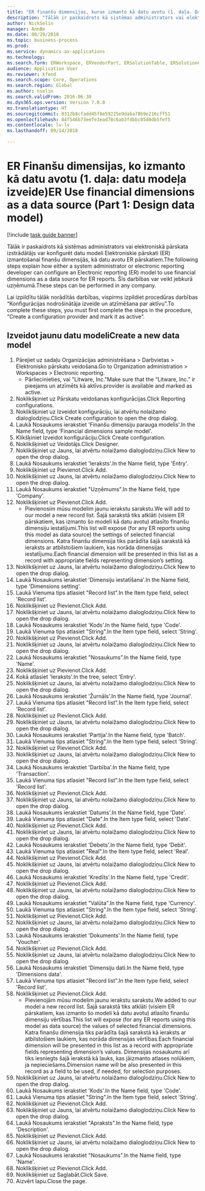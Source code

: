 ```yaml
--- 
title: "ER finanšu dimensijas, kuras izmanto kā datu avotu (1. daļa. Datu modeļa noformēšana)"
description: "Tālāk ir paskaidrots kā sistēmas administrators vai elektroniskā pārskata izstrādātājs var konfigurēt datu modeli Elektroniskie pārskati (ER) izmantošanai finanšu dimensijās, kā datu avotu ER pārskatiem."
author: NickSelin
manager: AnnBe
ms.date: 08/29/2018
ms.topic: business-process
ms.prod: 
ms.service: dynamics-ax-applications
ms.technology: 
ms.search.form: ERWorkspace, ERVendorPart, ERSolutionTable, ERSolutionCreateDropDialog, ERDataModelDesigner, ERDataModelContentsItemCreationDialog
audience: Application User
ms.reviewer: kfend
ms.search.scope: Core, Operations
ms.search.region: Global
ms.author: nselin
ms.search.validFrom: 2016-06-30
ms.dyn365.ops.version: Version 7.0.0
ms.translationtype: HT
ms.sourcegitcommit: 0312b8cfadd45f8e59225e9daba78b9e216cff51
ms.openlocfilehash: 84f546b73eefe3ead78c6ab3fdbbc05d0db5fef5
ms.contentlocale: lv-lv
ms.lasthandoff: 09/14/2018

---
```

# <a name="er-use-financial-dimensions-as-a-data-source-part-1-design-data-model"></a><span data-ttu-id="9ec8d-103">ER Finanšu dimensijas, ko izmanto kā datu avotu (1. daļa: datu modeļa izveide)</span><span class="sxs-lookup"><span data-stu-id="9ec8d-103">ER Use financial dimensions as a data source (Part 1: Design data model)</span></span>

[!include [task guide banner](../../includes/task-guide-banner.md)]

<span data-ttu-id="9ec8d-104">Tālāk ir paskaidrots kā sistēmas administrators vai elektroniskā pārskata izstrādātājs var konfigurēt datu modeli Elektroniskie pārskati (ER) izmantošanai finanšu dimensijās, kā datu avotu ER pārskatiem.</span><span class="sxs-lookup"><span data-stu-id="9ec8d-104">The following steps explain how either a system administrator or electronic reporting developer can configure an Electronic reporting (ER) model to use financial dimensions as a data source for ER reports.</span></span> <span data-ttu-id="9ec8d-105">Šīs darbības var veikt jebkurā uzņēmumā.</span><span class="sxs-lookup"><span data-stu-id="9ec8d-105">These steps can be performed in any company.</span></span>

<span data-ttu-id="9ec8d-106">Lai izpildītu tālāk norādītās darbības, vispirms izpildiet procedūras darbības “Konfigurācijas nodrošinātāja izveide un atzīmēšana par aktīvu”.</span><span class="sxs-lookup"><span data-stu-id="9ec8d-106">To complete these steps, you must first complete the steps in the procedure, “Create a configuration provider and mark it as active”.</span></span>


## <a name="create-a-new-data-model"></a><span data-ttu-id="9ec8d-107">Izveidot jaunu datu modeli</span><span class="sxs-lookup"><span data-stu-id="9ec8d-107">Create a new data model</span></span>
1. <span data-ttu-id="9ec8d-108">Pārejiet uz sadaļu Organizācijas administrēšana > Darbvietas > Elektronisko pārskatu veidošana.</span><span class="sxs-lookup"><span data-stu-id="9ec8d-108">Go to Organization administration > Workspaces > Electronic reporting.</span></span>
    * <span data-ttu-id="9ec8d-109">Pārliecinieties, vai "Litware, Inc."</span><span class="sxs-lookup"><span data-stu-id="9ec8d-109">Make sure that the “Litware, Inc.”</span></span> <span data-ttu-id="9ec8d-110">ir pieejams un atzīmēts kā aktīvs.</span><span class="sxs-lookup"><span data-stu-id="9ec8d-110">provider is available and marked as active.</span></span>  
2. <span data-ttu-id="9ec8d-111">Noklikšķiniet uz Pārskatu veidošanas konfigurācijas.</span><span class="sxs-lookup"><span data-stu-id="9ec8d-111">Click Reporting configurations.</span></span>
3. <span data-ttu-id="9ec8d-112">Noklikšķiniet uz Izveidot konfigurāciju, lai atvērtu nolaižamo dialoglodziņu.</span><span class="sxs-lookup"><span data-stu-id="9ec8d-112">Click Create configuration to open the drop dialog.</span></span>
4. <span data-ttu-id="9ec8d-113">Laukā Nosaukums ierakstiet 'Finanšu dimensiju parauga modelis'.</span><span class="sxs-lookup"><span data-stu-id="9ec8d-113">In the Name field, type 'Financial dimensions sample model'.</span></span>
5. <span data-ttu-id="9ec8d-114">Klikšķiniet Izveidot konfigurāciju.</span><span class="sxs-lookup"><span data-stu-id="9ec8d-114">Click Create configuration.</span></span>
6. <span data-ttu-id="9ec8d-115">Noklikšķiniet uz Veidotājs.</span><span class="sxs-lookup"><span data-stu-id="9ec8d-115">Click Designer.</span></span>
7. <span data-ttu-id="9ec8d-116">Noklikšķiniet uz Jauns, lai atvērtu nolaižamo dialoglodziņu.</span><span class="sxs-lookup"><span data-stu-id="9ec8d-116">Click New to open the drop dialog.</span></span>
8. <span data-ttu-id="9ec8d-117">Laukā Nosaukums ierakstiet 'Ieraksts'.</span><span class="sxs-lookup"><span data-stu-id="9ec8d-117">In the Name field, type 'Entry'.</span></span>
9. <span data-ttu-id="9ec8d-118">Noklikšķiniet uz Pievienot.</span><span class="sxs-lookup"><span data-stu-id="9ec8d-118">Click Add.</span></span>
10. <span data-ttu-id="9ec8d-119">Noklikšķiniet uz Jauns, lai atvērtu nolaižamo dialoglodziņu.</span><span class="sxs-lookup"><span data-stu-id="9ec8d-119">Click New to open the drop dialog.</span></span>
11. <span data-ttu-id="9ec8d-120">Laukā Nosaukums ierakstiet "Uzņēmums".</span><span class="sxs-lookup"><span data-stu-id="9ec8d-120">In the Name field, type 'Company'.</span></span>
12. <span data-ttu-id="9ec8d-121">Noklikšķiniet uz Pievienot.</span><span class="sxs-lookup"><span data-stu-id="9ec8d-121">Click Add.</span></span>
    * <span data-ttu-id="9ec8d-122">Pievienosim mūsu modelim jaunu ierakstu sarakstu.</span><span class="sxs-lookup"><span data-stu-id="9ec8d-122">We will add to our model a new record list.</span></span> <span data-ttu-id="9ec8d-123">Šajā sarakstā tiks atklāti (visiem ER pārskatiem, kas izmanto šo modeli kā datu avotu) atlasīto finanšu dimensiju iestatījumi.</span><span class="sxs-lookup"><span data-stu-id="9ec8d-123">This list will expose (for any ER reports using this model as data source) the settings of selected financial dimensions.</span></span> <span data-ttu-id="9ec8d-124">Katra finanšu dimensija tiks parādīta šajā sarakstā kā ieraksts ar atbilstošiem laukiem, kas norāda dimensijas iestatījumu.</span><span class="sxs-lookup"><span data-stu-id="9ec8d-124">Each financial dimension will be presented in this list as a record with appropriate fields representing dimension’s setting.</span></span>  
13. <span data-ttu-id="9ec8d-125">Noklikšķiniet uz Jauns, lai atvērtu nolaižamo dialoglodziņu.</span><span class="sxs-lookup"><span data-stu-id="9ec8d-125">Click New to open the drop dialog.</span></span>
14. <span data-ttu-id="9ec8d-126">Laukā Nosaukums ierakstiet 'Dimensiju iestatīšana'.</span><span class="sxs-lookup"><span data-stu-id="9ec8d-126">In the Name field, type 'Dimensions setting'.</span></span>
15. <span data-ttu-id="9ec8d-127">Laukā Vienuma tips atlasiet "Record list".</span><span class="sxs-lookup"><span data-stu-id="9ec8d-127">In the Item type field, select 'Record list'.</span></span>
16. <span data-ttu-id="9ec8d-128">Noklikšķiniet uz Pievienot.</span><span class="sxs-lookup"><span data-stu-id="9ec8d-128">Click Add.</span></span>
17. <span data-ttu-id="9ec8d-129">Noklikšķiniet uz Jauns, lai atvērtu nolaižamo dialoglodziņu.</span><span class="sxs-lookup"><span data-stu-id="9ec8d-129">Click New to open the drop dialog.</span></span>
18. <span data-ttu-id="9ec8d-130">Laukā Nosaukums ierakstiet 'Kods'.</span><span class="sxs-lookup"><span data-stu-id="9ec8d-130">In the Name field, type 'Code'.</span></span>
19. <span data-ttu-id="9ec8d-131">Laukā Vienuma tips atlasiet "String".</span><span class="sxs-lookup"><span data-stu-id="9ec8d-131">In the Item type field, select 'String'.</span></span>
20. <span data-ttu-id="9ec8d-132">Noklikšķiniet uz Pievienot.</span><span class="sxs-lookup"><span data-stu-id="9ec8d-132">Click Add.</span></span>
21. <span data-ttu-id="9ec8d-133">Noklikšķiniet uz Jauns, lai atvērtu nolaižamo dialoglodziņu.</span><span class="sxs-lookup"><span data-stu-id="9ec8d-133">Click New to open the drop dialog.</span></span>
22. <span data-ttu-id="9ec8d-134">Laukā Nosaukums ierakstiet "Nosaukums".</span><span class="sxs-lookup"><span data-stu-id="9ec8d-134">In the Name field, type 'Name'.</span></span>
23. <span data-ttu-id="9ec8d-135">Noklikšķiniet uz Pievienot.</span><span class="sxs-lookup"><span data-stu-id="9ec8d-135">Click Add.</span></span>
24. <span data-ttu-id="9ec8d-136">Kokā atlasiet 'Ieraksts'.</span><span class="sxs-lookup"><span data-stu-id="9ec8d-136">In the tree, select 'Entry'.</span></span>
25. <span data-ttu-id="9ec8d-137">Noklikšķiniet uz Jauns, lai atvērtu nolaižamo dialoglodziņu.</span><span class="sxs-lookup"><span data-stu-id="9ec8d-137">Click New to open the drop dialog.</span></span>
26. <span data-ttu-id="9ec8d-138">Laukā Nosaukums ierakstiet 'Žurnāls'.</span><span class="sxs-lookup"><span data-stu-id="9ec8d-138">In the Name field, type 'Journal'.</span></span>
27. <span data-ttu-id="9ec8d-139">Laukā Vienuma tips atlasiet "Record list".</span><span class="sxs-lookup"><span data-stu-id="9ec8d-139">In the Item type field, select 'Record list'.</span></span>
28. <span data-ttu-id="9ec8d-140">Noklikšķiniet uz Pievienot.</span><span class="sxs-lookup"><span data-stu-id="9ec8d-140">Click Add.</span></span>
29. <span data-ttu-id="9ec8d-141">Noklikšķiniet uz Jauns, lai atvērtu nolaižamo dialoglodziņu.</span><span class="sxs-lookup"><span data-stu-id="9ec8d-141">Click New to open the drop dialog.</span></span>
30. <span data-ttu-id="9ec8d-142">Laukā Nosaukums ierakstiet 'Partija'.</span><span class="sxs-lookup"><span data-stu-id="9ec8d-142">In the Name field, type 'Batch'.</span></span>
31. <span data-ttu-id="9ec8d-143">Laukā Vienuma tips atlasiet "String".</span><span class="sxs-lookup"><span data-stu-id="9ec8d-143">In the Item type field, select 'String'.</span></span>
32. <span data-ttu-id="9ec8d-144">Noklikšķiniet uz Pievienot.</span><span class="sxs-lookup"><span data-stu-id="9ec8d-144">Click Add.</span></span>
33. <span data-ttu-id="9ec8d-145">Noklikšķiniet uz Jauns, lai atvērtu nolaižamo dialoglodziņu.</span><span class="sxs-lookup"><span data-stu-id="9ec8d-145">Click New to open the drop dialog.</span></span>
34. <span data-ttu-id="9ec8d-146">Laukā Nosaukums ierakstiet 'Darbība'.</span><span class="sxs-lookup"><span data-stu-id="9ec8d-146">In the Name field, type 'Transaction'.</span></span>
35. <span data-ttu-id="9ec8d-147">Laukā Vienuma tips atlasiet "Record list".</span><span class="sxs-lookup"><span data-stu-id="9ec8d-147">In the Item type field, select 'Record list'.</span></span>
36. <span data-ttu-id="9ec8d-148">Noklikšķiniet uz Pievienot.</span><span class="sxs-lookup"><span data-stu-id="9ec8d-148">Click Add.</span></span>
37. <span data-ttu-id="9ec8d-149">Noklikšķiniet uz Jauns, lai atvērtu nolaižamo dialoglodziņu.</span><span class="sxs-lookup"><span data-stu-id="9ec8d-149">Click New to open the drop dialog.</span></span>
38. <span data-ttu-id="9ec8d-150">Laukā Nosaukums ierakstiet 'Datums'.</span><span class="sxs-lookup"><span data-stu-id="9ec8d-150">In the Name field, type 'Date'.</span></span>
39. <span data-ttu-id="9ec8d-151">Laukā Vienuma tips atlasiet "Date".</span><span class="sxs-lookup"><span data-stu-id="9ec8d-151">In the Item type field, select 'Date'.</span></span>
40. <span data-ttu-id="9ec8d-152">Noklikšķiniet uz Pievienot.</span><span class="sxs-lookup"><span data-stu-id="9ec8d-152">Click Add.</span></span>
41. <span data-ttu-id="9ec8d-153">Noklikšķiniet uz Jauns, lai atvērtu nolaižamo dialoglodziņu.</span><span class="sxs-lookup"><span data-stu-id="9ec8d-153">Click New to open the drop dialog.</span></span>
42. <span data-ttu-id="9ec8d-154">Laukā Nosaukums ierakstiet 'Debets'.</span><span class="sxs-lookup"><span data-stu-id="9ec8d-154">In the Name field, type 'Debit'.</span></span>
43. <span data-ttu-id="9ec8d-155">Laukā Vienuma tips atlasiet "Real".</span><span class="sxs-lookup"><span data-stu-id="9ec8d-155">In the Item type field, select 'Real'.</span></span>
44. <span data-ttu-id="9ec8d-156">Noklikšķiniet uz Pievienot.</span><span class="sxs-lookup"><span data-stu-id="9ec8d-156">Click Add.</span></span>
45. <span data-ttu-id="9ec8d-157">Noklikšķiniet uz Jauns, lai atvērtu nolaižamo dialoglodziņu.</span><span class="sxs-lookup"><span data-stu-id="9ec8d-157">Click New to open the drop dialog.</span></span>
46. <span data-ttu-id="9ec8d-158">Laukā Nosaukums ierakstiet 'Kredīts'.</span><span class="sxs-lookup"><span data-stu-id="9ec8d-158">In the Name field, type 'Credit'.</span></span>
47. <span data-ttu-id="9ec8d-159">Noklikšķiniet uz Pievienot.</span><span class="sxs-lookup"><span data-stu-id="9ec8d-159">Click Add.</span></span>
48. <span data-ttu-id="9ec8d-160">Noklikšķiniet uz Jauns, lai atvērtu nolaižamo dialoglodziņu.</span><span class="sxs-lookup"><span data-stu-id="9ec8d-160">Click New to open the drop dialog.</span></span>
49. <span data-ttu-id="9ec8d-161">Laukā Nosaukums ierakstiet "Valūta".</span><span class="sxs-lookup"><span data-stu-id="9ec8d-161">In the Name field, type 'Currency'.</span></span>
50. <span data-ttu-id="9ec8d-162">Laukā Vienuma tips atlasiet "String".</span><span class="sxs-lookup"><span data-stu-id="9ec8d-162">In the Item type field, select 'String'.</span></span>
51. <span data-ttu-id="9ec8d-163">Noklikšķiniet uz Pievienot.</span><span class="sxs-lookup"><span data-stu-id="9ec8d-163">Click Add.</span></span>
52. <span data-ttu-id="9ec8d-164">Noklikšķiniet uz Jauns, lai atvērtu nolaižamo dialoglodziņu.</span><span class="sxs-lookup"><span data-stu-id="9ec8d-164">Click New to open the drop dialog.</span></span>
53. <span data-ttu-id="9ec8d-165">Laukā Nosaukums ierakstiet 'Dokuments'.</span><span class="sxs-lookup"><span data-stu-id="9ec8d-165">In the Name field, type 'Voucher'.</span></span>
54. <span data-ttu-id="9ec8d-166">Noklikšķiniet uz Pievienot.</span><span class="sxs-lookup"><span data-stu-id="9ec8d-166">Click Add.</span></span>
55. <span data-ttu-id="9ec8d-167">Noklikšķiniet uz Jauns, lai atvērtu nolaižamo dialoglodziņu.</span><span class="sxs-lookup"><span data-stu-id="9ec8d-167">Click New to open the drop dialog.</span></span>
56. <span data-ttu-id="9ec8d-168">Laukā Nosaukums ierakstiet 'Dimensiju dati.</span><span class="sxs-lookup"><span data-stu-id="9ec8d-168">In the Name field, type 'Dimensions data'.</span></span>
57. <span data-ttu-id="9ec8d-169">Laukā Vienuma tips atlasiet "Record list".</span><span class="sxs-lookup"><span data-stu-id="9ec8d-169">In the Item type field, select 'Record list'.</span></span>
58. <span data-ttu-id="9ec8d-170">Noklikšķiniet uz Pievienot.</span><span class="sxs-lookup"><span data-stu-id="9ec8d-170">Click Add.</span></span>
    * <span data-ttu-id="9ec8d-171">Pievienojām mūsu modelim jaunu ierakstu sarakstu.</span><span class="sxs-lookup"><span data-stu-id="9ec8d-171">We added to our model a new record list.</span></span> <span data-ttu-id="9ec8d-172">Šajā sarakstā tiks atklāti (visiem ER pārskatiem, kas izmanto šo modeli kā datu avotu) atlasīto finanšu dimensiju vērtības.</span><span class="sxs-lookup"><span data-stu-id="9ec8d-172">This list will expose (for any ER reports using this model as data source) the values of selected financial dimensions.</span></span> <span data-ttu-id="9ec8d-173">Katra finanšu dimensija tiks parādīta šajā sarakstā kā ieraksts ar atbilstošiem laukiem, kas norāda dimensijas vērtības.</span><span class="sxs-lookup"><span data-stu-id="9ec8d-173">Each financial dimension will be presented in this list as a record with appropriate fields representing dimension’s values.</span></span> <span data-ttu-id="9ec8d-174">Dimensijas nosaukums arī tiks iesniegts šajā ierakstā kā lauks, kas jāizmanto atlases nolūkiem, ja nepieciešams.</span><span class="sxs-lookup"><span data-stu-id="9ec8d-174">Dimension name will be also presented in this record as a field to be used, if needed, for selection purposes.</span></span>  
59. <span data-ttu-id="9ec8d-175">Noklikšķiniet uz Jauns, lai atvērtu nolaižamo dialoglodziņu.</span><span class="sxs-lookup"><span data-stu-id="9ec8d-175">Click New to open the drop dialog.</span></span>
60. <span data-ttu-id="9ec8d-176">Laukā Nosaukums ierakstiet 'Kods'.</span><span class="sxs-lookup"><span data-stu-id="9ec8d-176">In the Name field, type 'Code'.</span></span>
61. <span data-ttu-id="9ec8d-177">Laukā Vienuma tips atlasiet "String".</span><span class="sxs-lookup"><span data-stu-id="9ec8d-177">In the Item type field, select 'String'.</span></span>
62. <span data-ttu-id="9ec8d-178">Noklikšķiniet uz Pievienot.</span><span class="sxs-lookup"><span data-stu-id="9ec8d-178">Click Add.</span></span>
63. <span data-ttu-id="9ec8d-179">Noklikšķiniet uz Jauns, lai atvērtu nolaižamo dialoglodziņu.</span><span class="sxs-lookup"><span data-stu-id="9ec8d-179">Click New to open the drop dialog.</span></span>
64. <span data-ttu-id="9ec8d-180">Laukā Nosaukums ierakstiet "Apraksts".</span><span class="sxs-lookup"><span data-stu-id="9ec8d-180">In the Name field, type 'Description'.</span></span>
65. <span data-ttu-id="9ec8d-181">Noklikšķiniet uz Pievienot.</span><span class="sxs-lookup"><span data-stu-id="9ec8d-181">Click Add.</span></span>
66. <span data-ttu-id="9ec8d-182">Noklikšķiniet uz Jauns, lai atvērtu nolaižamo dialoglodziņu.</span><span class="sxs-lookup"><span data-stu-id="9ec8d-182">Click New to open the drop dialog.</span></span>
67. <span data-ttu-id="9ec8d-183">Laukā Nosaukums ierakstiet "Nosaukums".</span><span class="sxs-lookup"><span data-stu-id="9ec8d-183">In the Name field, type 'Name'.</span></span>
68. <span data-ttu-id="9ec8d-184">Noklikšķiniet uz Pievienot.</span><span class="sxs-lookup"><span data-stu-id="9ec8d-184">Click Add.</span></span>
69. <span data-ttu-id="9ec8d-185">Noklikšķiniet uz Saglabāt.</span><span class="sxs-lookup"><span data-stu-id="9ec8d-185">Click Save.</span></span>
70. <span data-ttu-id="9ec8d-186">Aizvērt lapu.</span><span class="sxs-lookup"><span data-stu-id="9ec8d-186">Close the page.</span></span>


